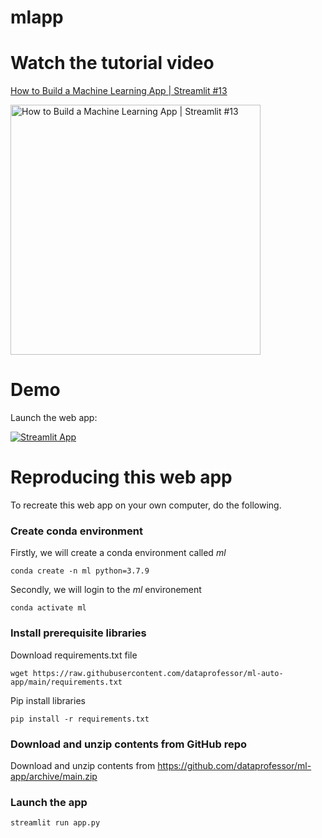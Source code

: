 # mlapp

# Watch the tutorial video

[How to Build a Machine Learning App | Streamlit #13](https://youtu.be/eT3JMZagMnE)

<a href="https://youtu.be/eT3JMZagMnE"><img src="http://img.youtube.com/vi/eT3JMZagMnE/0.jpg" alt="How to Build a Machine Learning App | Streamlit #13" title="How to Build a Machine Learning App | Streamlit #13" width="400" /></a>

# Demo

Launch the web app:

[![Streamlit App](https://static.streamlit.io/badges/streamlit_badge_black_white.svg)](https://share.streamlit.io/dataprofessor/ml-app/main/ml-app.py)

# Reproducing this web app
To recreate this web app on your own computer, do the following.

### Create conda environment
Firstly, we will create a conda environment called *ml*
```
conda create -n ml python=3.7.9
```
Secondly, we will login to the *ml* environement
```
conda activate ml
```
### Install prerequisite libraries

Download requirements.txt file

```
wget https://raw.githubusercontent.com/dataprofessor/ml-auto-app/main/requirements.txt

```

Pip install libraries
```
pip install -r requirements.txt
```
###  Download and unzip contents from GitHub repo

Download and unzip contents from https://github.com/dataprofessor/ml-app/archive/main.zip

###  Launch the app

```
streamlit run app.py
```
